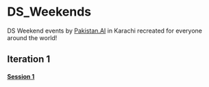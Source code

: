 # DS_Weekends
DS Weekend events by [Pakistan.AI](https://www.facebook.com/groups/1045006612234229/) in Karachi recreated for everyone around the world!

## Iteration 1
#### [Session 1](https://github.com/PakistanAI/DS_Weekends/tree/master/session_1_iter_1)
